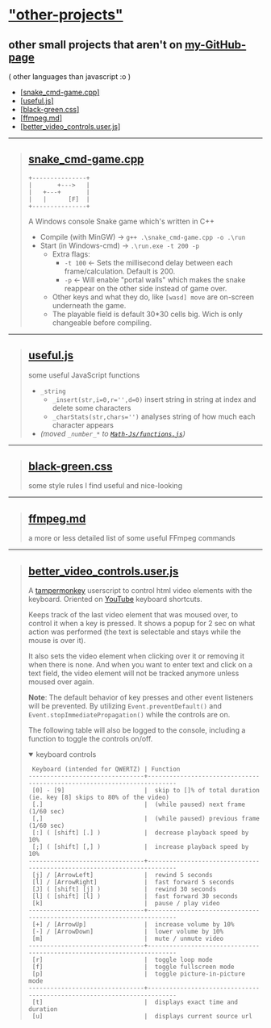 
# ["other-projects"](https://github.com/MAZ01001/other-projects)

## other small projects that aren't on [my-GitHub-page](https://maz01001.github.io)

( other languages than javascript :o )

- [[snake_cmd-game.cpp]](#snake_cmd-gamecpp)
- [[useful.js]](#usefuljs)
- [[black-green.css]](#black-greencss)
- [[ffmpeg.md]](#ffmpegmd)
- [[better_video_controls.user.js]](#better_video_controlsuserjs)

----
>
> ## [snake_cmd-game.cpp](https://github.com/MAZ01001/other-projects/blob/main/snake_cmd-game.cpp)
>
>     +---------------+
>     |       +--->   |
>     |   +---+       |
>     |   |      [F]  |
>     +---------------+
>
> A Windows console Snake game which's written in C++
>
> - Compile (with MinGW) → `g++ .\snake_cmd-game.cpp -o .\run`
> - Start (in Windows-cmd) → `.\run.exe -t 200 -p`
>   - Extra flags:
>     - `-t 100` ← Sets the millisecond delay between each frame/calculation. Default is 200.
>     - `-p` ← Will enable "portal walls" which makes the snake reappear on the other side instead of game over.
>   - Other keys and what they do, like `[wasd] move` are on-screen underneath the game.
>   - The playable field is default 30*30 cells big. Wich is only changeable before compiling.
>
----
>
> ## [useful.js](https://github.com/MAZ01001/other-projects/blob/main/useful.cpp)
>
> some useful JavaScript functions
>
> - `_string`
>   - `_insert(str,i=0,r='',d=0)` insert string in string at index and delete some characters
>   - `_charStats(str,chars='')` analyses string of how much each character appears
> - _(moved `_number_*` to [`Math-Js/functions.js`](https://github.com/MAZ01001/Math-Js#functionsjs))_
>
----
>
> ## [black-green.css](https://github.com/MAZ01001/other-projects/blob/main/black-green.css)
>
> some style rules I find useful and nice-looking
>
----
>
> ## [ffmpeg.md](https://github.com/MAZ01001/other-projects/blob/main/ffmpeg.md)
>
> a more or less detailed list of some useful FFmpeg commands
>
----
>
> ## [better_video_controls.user.js](https://github.com/MAZ01001/other-projects/blob/main/better_video_controls.user.js)
>
> A [tampermonkey](https://www.tampermonkey.net/) userscript to control html video elements with the keyboard.
> Oriented on [YouTube](https://www.youtube.com/) keyboard shortcuts.
>
> Keeps track of the last video element that was moused over, to control it when a key is pressed.
> It shows a popup for 2 sec on what action was performed (the text is selectable and stays while the mouse is over it).
>
> It also sets the video element when clicking over it or removing it when there is none.
> And when you want to enter text and click on a text field, the video element will not be tracked anymore unless moused over again.
>
> __Note__: The default behavior of key presses and other event listeners will be prevented.
> By utilizing `Event.preventDefault()` and `Event.stopImmediatePropagation()` while the controls are on.
>
> The following table will also be logged to the console, including a function to toggle the controls on/off.
> <details open><summary>keyboard controls</summary>
>
>      Keyboard (intended for QWERTZ) | Function
>     --------------------------------+------------------------------------------------------------------------
>      [0] - [9]                      |  skip to []% of total duration (ie. key [8] skips to 80% of the video)
>      [.]                            |  (while paused) next frame (1/60 sec)
>      [,]                            |  (while paused) previous frame (1/60 sec)
>      [:] ( [shift] [.] )            |  decrease playback speed by 10%
>      [;] ( [shift] [,] )            |  increase playback speed by 10%
>     --------------------------------+------------------------------------------------------------------------
>      [j] / [ArrowLeft]              |  rewind 5 seconds
>      [l] / [ArrowRight]             |  fast forward 5 seconds
>      [J] ( [shift] [j] )            |  rewind 30 seconds
>      [l] ( [shift] [l] )            |  fast forward 30 seconds
>      [k]                            |  pause / play video
>     --------------------------------+------------------------------------------------------------------------
>      [+] / [ArrowUp]                |  increase volume by 10%
>      [-] / [ArrowDown]              |  lower volume by 10%
>      [m]                            |  mute / unmute video
>     --------------------------------+------------------------------------------------------------------------
>      [r]                            |  toggle loop mode
>      [f]                            |  toggle fullscreen mode
>      [p]                            |  toggle picture-in-picture mode
>     --------------------------------+------------------------------------------------------------------------
>      [t]                            |  displays exact time and duration
>      [u]                            |  displays current source url
>
> </details>
>
